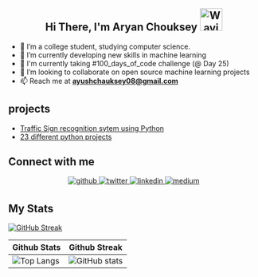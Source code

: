 <h2 align="center">
    Hi There, I'm Aryan Chouksey
    <img src="https://raw.githubusercontent.com/nixin72/nixin72/master/wave.gif" 
         alt="Waving hand animated gif"
         height="45"
         width="45" />
</h3>


- 🔭 I’m a college student, studying computer science.
- 🌱 I’m currently developing new skills in machine learning
- 🤞 I'm currently taking #100_days_of_code challenge (@ Day 25)
- 👯 I’m looking to collaborate on open source machine learning projects 
- 📫 Reach me at **ayushchauksey08@gmail.com**

## projects
* [Traffic Sign recognition sytem using Python](https://github.com/Dunno-Ikigai/Traffic-sign-recognition)
* [23 different python projects](https://github.com/MrNoBody86/100-Days-of-Code)

## Connect with me  
<div align="center">
<a href="https://github.com/MrNoBody86" target="_blank">
<img src=https://img.shields.io/badge/github-%2324292e.svg?&style=for-the-badge&logo=github&logoColor=white alt=github style="margin-bottom: 5px;" />
</a>
<a href="https://twitter.com/Chauksey_Aryan" target="_blank">
<img src=https://img.shields.io/badge/twitter-%2300acee.svg?&style=for-the-badge&logo=twitter&logoColor=white alt=twitter style="margin-bottom: 5px;" />
</a>
<a href="https://www.linkedin.com/in/aryan-chouksey" target="_blank">
<img src=https://img.shields.io/badge/linkedin-%231E77B5.svg?&style=for-the-badge&logo=linkedin&logoColor=white alt=linkedin style="margin-bottom: 5px;" />
</a>
<a href="https://medium.com/@ayushchauksey08" target="_blank">
<img src=https://img.shields.io/badge/medium-%23292929.svg?&style=for-the-badge&logo=medium&logoColor=white alt=medium style="margin-bottom: 5px;" />
</a>  
</div>  

## My Stats
[![GitHub Streak](http://github-readme-streak-stats.herokuapp.com?user=MrNoBody86&theme=merko&hide_border=true&date_format=M%20j%5B%2C%20Y%5D)](https://git.io/streak-stats)

| Github Stats | Github Streak |
|--------------|---------------|
|![Top Langs](https://github-readme-stats.vercel.app/api/top-langs/?username=MrNoBody86&layout=compact&theme=tokyonight&hide=css,ejs,html,jupyter,yacc,lex,c%20notebook&langs_count=8) | ![GitHub stats](https://github-readme-stats.vercel.app/api?username=MrNoBody86&show_icons=true&count_private=true&theme=tokyonight)    |


